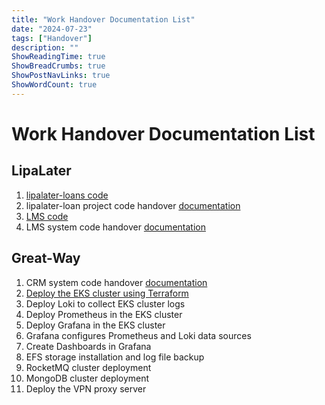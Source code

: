 ```yaml
---
title: "Work Handover Documentation List"
date: "2024-07-23"
tags: ["Handover"]
description: ""
ShowReadingTime: true
ShowBreadCrumbs: true
ShowPostNavLinks: true
ShowWordCount: true
---
```


# Work Handover Documentation List

## LipaLater

1. [lipalater-loans code](https://github.com/NileTradeX/lipalater-loans)
2. lipalater-loan project code handover [documentation](https://niletradex.github.io/posts/lipalater-loans/)
3. [LMS code](https://github.com/NileTradeX/loan-management)
4. LMS system code handover [documentation](https://niletradex.github.io/posts/loan-management/)

## Great-Way

1. CRM system code handover [documentation](https://niletradex.github.io/posts/crm/)
2. [Deploy the EKS cluster using Terraform](https://niletradex.github.io/posts/eks/)
3. Deploy Loki to collect EKS cluster logs
4. Deploy Prometheus in the EKS cluster
5. Deploy Grafana in the EKS cluster
6. Grafana configures Prometheus and Loki data sources
7. Create Dashboards in Grafana
8. EFS storage installation and log file backup
9. RocketMQ cluster deployment
10. MongoDB cluster deployment
11. Deploy the VPN proxy server